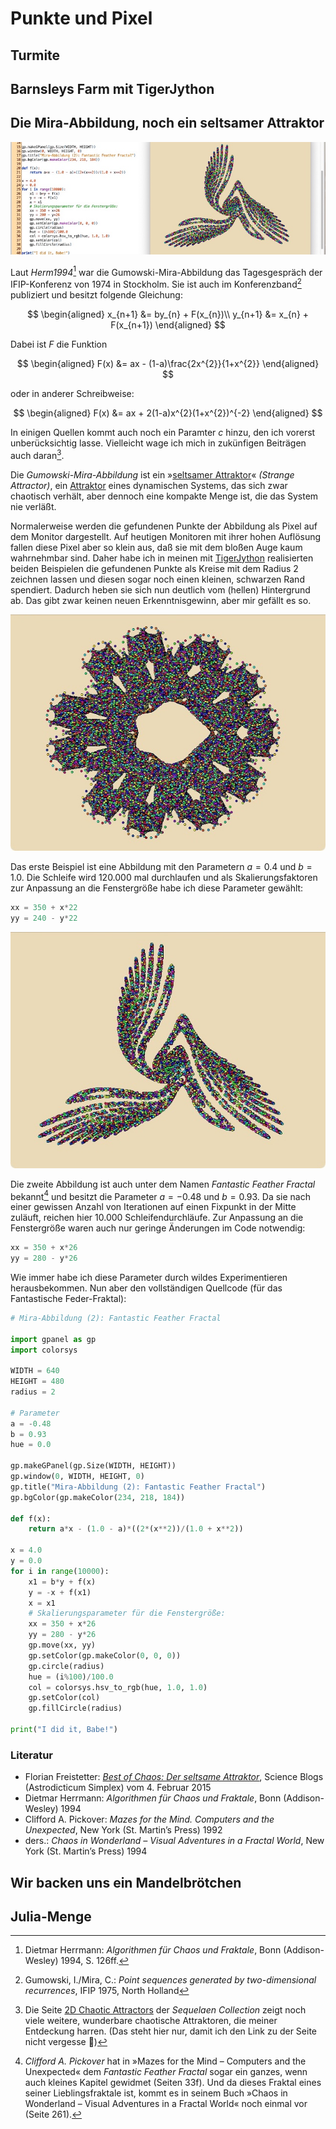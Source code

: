 # Punkte und Pixel

## Turmite

## Barnsleys Farm mit TigerJython

## Die Mira-Abbildung, noch ein seltsamer Attraktor

[![](images/mira2-b.jpg)](https://www.flickr.com/photos/schockwellenreiter/54585046143/)

Laut *Herm1994*[^1] war die Gumowski-Mira-Abbildung das Tagesgespräch der IFIP-Konferenz von 1974 in Stockholm. Sie ist auch im Konferenzband[^2] publiziert und besitzt folgende Gleichung:

[^1]: Dietmar Herrmann: *Algorithmen für Chaos und Fraktale*, Bonn (Addison-Wesley) 1994, S. 126ff.
[^2]: Gumowski, I./Mira, C.: *Point sequences generated by two-dimensional recurrences*, IFIP 1975, North Holland

$$
\begin{aligned}
x_{n+1} &= by_{n} + F(x_{n})\\
y_{n+1} &= x_{n} + F(x_{n+1})
\end{aligned}
$$

Dabei ist $F$ die Funktion

$$
\begin{aligned}
F(x) &= ax - (1-a)\frac{2x^{2}}{1+x^{2}}
\end{aligned}
$$

oder in anderer Schreibweise:

$$
\begin{aligned}
F(x) &= ax + 2(1-a)x^{2}(1+x^{2})^{-2}
\end{aligned}
$$


In einigen Quellen kommt auch noch ein Paramter $c$ hinzu, den ich vorerst unberücksichtig lasse. Vielleicht wage ich mich in zukünfigen Beiträgen auch daran[^4].

[^4]: Die Seite [2D Chaotic Attractors](https://sequelaencollection.home.blog/2d-chaotic-attractors/) der *Sequelaen Collection* zeigt noch viele weitere, wunderbare chaotische Attraktoren, die meiner Entdeckung harren. (Das steht hier nur, damit ich den Link zu der Seite nicht vergesse&nbsp;🥸)

Die *Gumowski-Mira-Abbildung* ist ein »[seltsamer Attraktor](https://de.wikipedia.org/wiki/Seltsamer_Attraktor)« *(Strange Attractor)*, ein [Attraktor](http://www.spektrum.de/lexikon/physik/attraktor/926) eines dynamischen Systems, das sich zwar chaotisch verhält, aber dennoch eine kompakte Menge ist, die das System nie verläßt.

Normalerweise werden die gefundenen Punkte der Abbildung als Pixel auf dem Monitor dargestellt. Auf heutigen Monitoren mit ihrer hohen Auflösung fallen diese Pixel aber so klein aus, daß sie mit dem bloßen Auge kaum wahrnehmbar sind. Daher habe ich in meinen mit [TigerJython](http://cognitiones.kantel-chaos-team.de/programmierung/python/tigerjython.html) realisierten beiden Beispielen die gefundenen Punkte als Kreise mit dem Radius $2$ zeichnen lassen und diesen sogar noch einen kleinen, schwarzen Rand spendiert. Dadurch heben sie sich nun deutlich vom (hellen) Hintergrund ab. Das gibt zwar keinen neuen Erkenntnisgewinn, aber mir gefällt es so.

[![Mira-Abbildung für a=0.4, b=0.1](images/mira1.jpg)](https://www.flickr.com/photos/schockwellenreiter/54585020798/)

Das erste Beispiel ist eine Abbildung mit den Parametern $a=0.4$ und $b=1.0$. Die Schleife wird 120.000 mal durchlaufen und als Skalierungsfaktoren zur Anpassung an die Fenstergröße habe ich diese Parameter gewählt:

~~~python
xx = 350 + x*22
yy = 240 - y*22
~~~

[![Mira-Abbildung für a=-0.48, b=0.93](images/mira2.jpg)](https://www.flickr.com/photos/schockwellenreiter/54583960732/)

Die zweite Abbildung ist auch unter dem Namen *Fantastic Feather Fractal* bekannt[^5] und besitzt die Parameter $a=-0.48$ und $b=0.93$. Da sie nach einer gewissen Anzahl von Iterationen auf einen Fixpunkt in der Mitte zuläuft, reichen hier 10.000 Schleifendurchläufe. Zur Anpassung an die Fenstergröße waren auch nur geringe Änderungen im Code notwendig:

[^5]: *Clifford A. Pickover* hat in »Mazes for the Mind – Computers and the Unexpected« dem *Fantastic Feather Fractal* sogar ein ganzes, wenn auch kleines Kapitel gewidmet (Seiten 33f). Und da dieses Fraktal eines seiner Lieblingsfraktale ist, kommt es in seinem Buch »Chaos in Wonderland – Visual Adventures in a Fractal World« noch einmal vor (Seite 261).

~~~python
xx = 350 + x*26
yy = 280 - y*26
~~~

Wie immer habe ich diese Parameter durch wildes Experimentieren herausbekommen. Nun aber den vollständigen Quellcode (für das Fantastische Feder-Fraktal):

~~~python
# Mira-Abbildung (2): Fantastic Feather Fractal

import gpanel as gp
import colorsys

WIDTH = 640
HEIGHT = 480
radius = 2

# Parameter
a = -0.48
b = 0.93
hue = 0.0

gp.makeGPanel(gp.Size(WIDTH, HEIGHT))
gp.window(0, WIDTH, HEIGHT, 0)
gp.title("Mira-Abbildung (2): Fantastic Feather Fractal")
gp.bgColor(gp.makeColor(234, 218, 184))

def f(x):
    return a*x - (1.0 - a)*((2*(x**2))/(1.0 + x**2))

x = 4.0
y = 0.0 
for i in range(10000):
    x1 = b*y + f(x)
    y = -x + f(x1)
    x = x1
    # Skalierungsparameter für die Fenstergröße:
    xx = 350 + x*26
    yy = 280 - y*26
    gp.move(xx, yy)
    gp.setColor(gp.makeColor(0, 0, 0))
    gp.circle(radius)
    hue = (i%100)/100.0
    col = colorsys.hsv_to_rgb(hue, 1.0, 1.0)
    gp.setColor(col)
    gp.fillCircle(radius)
    
print("I did it, Babe!")    
~~~

### Literatur

- Florian Freistetter: *[Best of Chaos: Der seltsame Attraktor](http://scienceblogs.de/astrodicticum-simplex/2015/02/04/best-of-chaos-der-seltsame-attraktor/)*, Science Blogs (Astrodicticum Simplex) vom 4. Februar 2015
- Dietmar Herrmann: *Algorithmen für Chaos und Fraktale*, Bonn (Addison-Wesley) 1994
- Clifford A. Pickover: *Mazes for the Mind. Computers and the Unexpected*, New York (St. Martin’s Press) 1992
- ders.: *Chaos in Wonderland – Visual Adventures in a Fractal World*, New York (St. Martin’s Press) 1994

## Wir backen uns ein Mandelbrötchen

## Julia-Menge